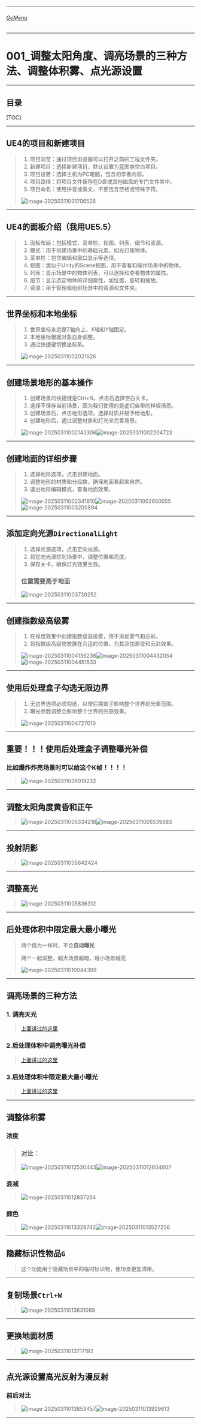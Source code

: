 

___________________________________________________________________________________________
###### [GoMenu](../UE_Effect_Menu.md)
___________________________________________________________________________________________
# 001_调整太阳角度、调亮场景的三种方法、调整体积雾、点光源设置


___________________________________________________________________________________________


## 目录

[TOC]


------

## UE4的项目和新建项目

> 1. 项目浏览：通过项目浏览器可以打开之前的工程文件夹。 
> 2. 新建项目：选择新建项目，默认设置为蓝图类空白项目。 
> 3. 项目设置：选择主机为PC电脑，包含初学者内容。
> 4. 项目路径：将项目文件保存在D盘或其他磁盘的专门文件夹中。 
> 5. 项目命名：使用拼音或英文，不要包含空格或特殊字符。
>
> ![image-20250311001706526](./Image/UE_EffectBaseV001/image-20250311001701025.png)

------

## UE4的面板介绍（我用UE5.5）

> 1. 面板布局：包括模式、菜单栏、视图、列表、细节和资源。 
> 2. 模式：用于创建场景中的基础元素，如光灯和物体。 
> 3. 菜单栏：包含编辑和窗口显示等选项。
> 4. 视图：类似于Unity的Scene视图，用于查看和操作场景中的物体。 
> 5. 列表：显示场景中的物体列表，可以选择和查看物体的属性。 
> 6. 细节：显示选定物体的详细属性，如位置、旋转和缩放。 
> 7. 资源：用于管理和组织场景中的资源和文件夹。
>
> 

------

## 世界坐标和本地坐标

> 1. 世界坐标永远是Z轴向上，X轴和Y轴固定。 
> 2. 本地坐标根据对象自身调整。 
> 3. 通过快捷键切换坐标系。
>
> ![image-20250311002021626](./Image/UE_EffectBaseV001/image-20250311002021626.png)

------

## 创建场景地形的基本操作

> 1. 创建场景的快捷键是Ctrl+N，点击后选择空白关卡。 
> 2. 选择不保存当前场景，因为我们使用的是虚幻自带的样板场景。 
> 3. 创建场景后，点击地形选项，选择材质并赋予给地形。 
> 4. 创建地形后，通过调整材质和灯光来完善场景。
>
> ![image-20250311002143306](./Image/UE_EffectBaseV001/image-20250311002143306.png)![image-20250311002204723](./Image/UE_EffectBaseV001/image-20250311002204723.png)

------

## 创建地面的详细步骤

> 1. 选择地形选项，点击创建地面。 
> 2. 调整地形的材质和分段数，确保地面看起来自然。
> 3. 退出地形编辑模式，查看地面效果。
>
> ![image-20250311002341810](./Image/UE_EffectBaseV001/image-20250311002341810.png)![image-20250311002650055](./Image/UE_EffectBaseV001/image-20250311002650055.png)![image-20250311003200894](./Image/UE_EffectBaseV001/image-20250311003200894.png)

------

## 添加定向光源`DirectionalLight`

> 1. 选择光源选项，点击定向光源。 
> 2. 将定向光源拉到场景中，调整位置和亮度。 
> 3. 保存关卡，确保灯光效果生效。
>
> ### 位置需要高于地面
>
> ![image-20250311003739252](./Image/UE_EffectBaseV001/image-20250311003739252.png)

------

## 创建指数级高级雾

> 1. 在视觉效果中创建指数级高级雾，用于添加雾气和云彩。 
> 2. 将指数级高级物放置在合适的位置，为其添加渐变和云彩效果。
>
> ![image-20250311004136236](./Image/UE_EffectBaseV001/image-20250311004136236.png)![image-20250311004432054](./Image/UE_EffectBaseV001/image-20250311004432054.png)![image-20250311004451533](./Image/UE_EffectBaseV001/image-20250311004451533.png)

------

## 使用后处理盒子勾选无限边界

> 1. 无边界选项必须勾选，以使后期盒子影响整个世界的光晕范围。 
> 2. 曝光参数调整会影响整个世界的光感效果。
>
> ![image-20250311004727010](./Image/UE_EffectBaseV001/image-20250311004727010.png)

------

## 重要！！！使用后处理盒子调整曝光补偿

### 比如爆炸炸亮场景时可以给这个K帧！！！！

> ![image-20250311005018232](./Image/UE_EffectBaseV001/image-20250311005018232.png)

------

## 调整太阳角度黄昏和正午

> ![image-20250311005334218](./Image/UE_EffectBaseV001/image-20250311005334218.png)![image-20250311005539883](./Image/UE_EffectBaseV001/image-20250311005539883.png)

------

## 投射阴影

> ![image-20250311005642424](./Image/UE_EffectBaseV001/image-20250311005642424.png)

------

## 调整高光

> ![image-20250311005836312](./Image/UE_EffectBaseV001/image-20250311005836312.png)

------

## 后处理体积中限定最大最小曝光

> 两个值为一样时，不会**自动曝光**
>
> 两个一起调整，越大场景越暗，越小场景越亮
>
> ![image-20250311010044399](./Image/UE_EffectBaseV001/image-20250311010044399.png)

------

## 调亮场景的三种方法

### 1. 调亮天光

> [上面讲过的这里](#调整太阳角度黄昏和正午)

### 2.后处理体积中调亮曝光补偿

> [上面讲过的这里](#比如爆炸炸亮场景时可以给这个K帧！！！！)

### 3.后处理体积中限定最大最小曝光

> [上面讲过的这里](#后处理体积中限定最大最小曝光)

------

## 调整体积雾

### 浓度

> ### 对比：
>
> ![image-20250311012530443](./Image/UE_EffectBaseV001/image-20250311012530443.png)![image-20250311012604607](./Image/UE_EffectBaseV001/image-20250311012604607.png)

### 衰减

> ![image-20250311012837264](./Image/UE_EffectBaseV001/image-20250311012837264.png)

### 颜色

> ![image-20250311013328742](./Image/UE_EffectBaseV001/image-20250311013328742.png)![image-20250311013527256](./Image/UE_EffectBaseV001/image-20250311013527256.png)

------

## 隐藏标识性物品`G`

> 这个功能用于隐藏场景中的临时标识物，使场景更加清晰。

------

## 复制场景`Ctrl+W`

> ![image-20250311013631089](./Image/UE_EffectBaseV001/image-20250311013631089.png)

------

## 更换地面材质

> ![image-20250311013717192](./Image/UE_EffectBaseV001/image-20250311013717192.png)

------

## 点光源设置高光反射为漫反射

### 前后对比

> ![image-20250311013853457](./Image/UE_EffectBaseV001/image-20250311013853457.png)![image-20250311013929613](./Image/UE_EffectBaseV001/image-20250311013929613.png)

------
